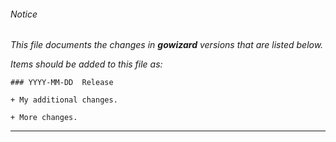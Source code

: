 ###### Notice

*This file documents the changes in ***gowizard*** versions that are
listed below.*

*Items should be added to this file as:*

	### YYYY-MM-DD  Release

	+ My additional changes.

	+ More changes.

* * *


